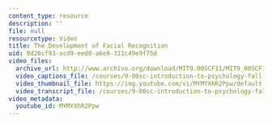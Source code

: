 ```yaml
---
content_type: resource
description: ''
file: null
resourcetype: Video
title: The Development of Facial Recognition
uid: 0d26cf93-acd9-eed0-a6e9-311c49e9f75d
video_files:
  archive_url: http://www.archive.org/download/MIT9.00SCF11/MIT9_00SCF11_lec06_300k.mp4
  video_captions_file: /courses/9-00sc-introduction-to-psychology-fall-2011/944199631e3e594cba2b2814be0a2741_MYMYXhR2Ppw.vtt
  video_thumbnail_file: https://img.youtube.com/vi/MYMYXhR2Ppw/default.jpg
  video_transcript_file: /courses/9-00sc-introduction-to-psychology-fall-2011/1a67387a4ffc1c3d6b373ca2df5d9c9d_MYMYXhR2Ppw.pdf
video_metadata:
  youtube_id: MYMYXhR2Ppw
---
```


